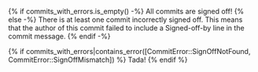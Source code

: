{% if commits_with_errors.is_empty() -%}
All commits are signed off!
{% else -%}
There is at least one commit incorrectly signed off. This means that the author of this commit failed to include a Signed-off-by line in the commit message.
{% endif -%}

{% if commits_with_errors|contains_error([CommitError::SignOffNotFound, CommitError::SignOffMismatch]) %}
Tada!
{% endif %}
